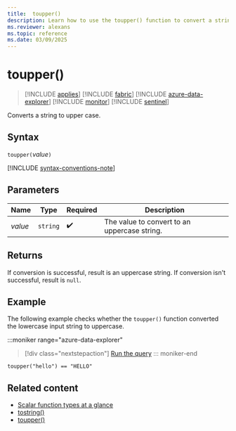 ```yaml
---
title:  toupper()
description: Learn how to use the toupper() function to convert a string to upper case.
ms.reviewer: alexans
ms.topic: reference
ms.date: 03/09/2025
---
```

# toupper()

> [!INCLUDE [applies](../includes/applies-to-version/applies.md)] [!INCLUDE [fabric](../includes/applies-to-version/fabric.md)] [!INCLUDE [azure-data-explorer](../includes/applies-to-version/azure-data-explorer.md)] [!INCLUDE [monitor](../includes/applies-to-version/monitor.md)] [!INCLUDE [sentinel](../includes/applies-to-version/sentinel.md)]

Converts a string to upper case.

## Syntax

`toupper(`*value*`)`

[!INCLUDE [syntax-conventions-note](../includes/syntax-conventions-note.md)]

## Parameters

| Name | Type | Required | Description |
|--|--|--|--|
| *value* | `string` |  :heavy_check_mark: | The value to convert to an uppercase string.|

## Returns

If conversion is successful, result is an uppercase string.
If conversion isn't successful, result is `null`.

## Example

The following example checks whether the `toupper()` function converted the lowercase input string to uppercase.

:::moniker range="azure-data-explorer"
> [!div class="nextstepaction"]
> <a href="https://dataexplorer.azure.com/clusters/help/databases/Samples?query=H4sIAAAAAAAAAysoyswrUSjJLy0oSC3SUMpIzcnJV9JUsLVVUPJw9fHxVwIAC8jUKyEAAAA=" target="_blank">Run the query</a>
::: moniker-end

```kusto
toupper("hello") == "HELLO"
```

## Related content

* [Scalar function types at a glance](scalar-functions.md)
* [tostring()](tostring-function.md)
* [toupper()](toupper-function.md)
